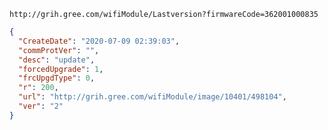 `http://grih.gree.com/wifiModule/Lastversion?firmwareCode=362001000835`

```json
{
  "CreateDate": "2020-07-09 02:39:03",
  "commProtVer": "",
  "desc": "update",
  "forcedUpgrade": 1,
  "frcUpgdType": 0,
  "r": 200,
  "url": "http://grih.gree.com/wifiModule/image/10401/498104",
  "ver": "2"
}
```
